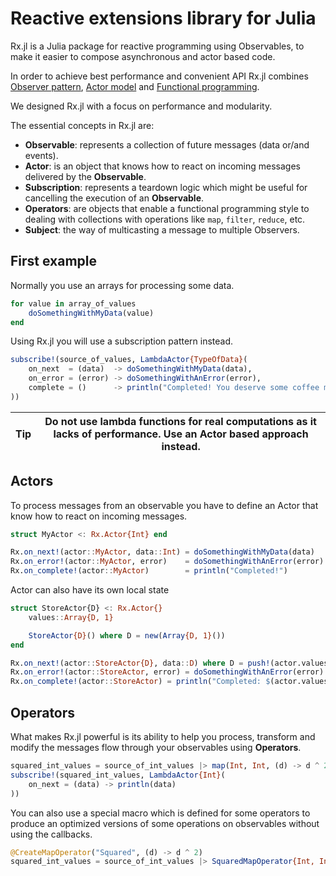# Reactive extensions library for Julia

Rx.jl is a Julia package for reactive programming using Observables, to make it easier to compose asynchronous and actor based code.

In order to achieve best performance and convenient API Rx.jl combines [Observer pattern](https://en.wikipedia.org/wiki/Observer_pattern), [Actor model](https://en.wikipedia.org/wiki/Actor_model) and [Functional programming](https://en.wikipedia.org/wiki/Functional_programming).

We designed Rx.jl with a focus on performance and modularity.

The essential concepts in Rx.jl are:

- __Observable__: represents a collection of future messages (data or/and events).
- __Actor__: is an object that knows how to react on incoming messages delivered by the __Observable__.
- __Subscription__: represents a teardown logic which might be useful for cancelling the execution of an __Observable__.
- __Operators__: are objects that enable a functional programming style to dealing with collections with operations like `map`, `filter`, `reduce`, etc.
- __Subject__: the way of multicasting a message to multiple Observers.

## First example

Normally you use an arrays for processing some data.

```Julia
for value in array_of_values
    doSomethingWithMyData(value)
end
```

Using Rx.jl you will use a subscription pattern instead.

```Julia
subscribe!(source_of_values, LambdaActor{TypeOfData}(
    on_next  = (data)  -> doSomethingWithMyData(data),
    on_error = (error) -> doSomethingWithAnError(error),
    complete = ()      -> println("Completed! You deserve some coffee man")
))
```

| Tip | Do not use lambda functions for real computations as it lacks of performance. Use an Actor based approach instead. |
| --- | - |

## Actors

To process messages from an observable you have to define an Actor that know how to react on incoming messages.

```Julia
struct MyActor <: Rx.Actor{Int} end

Rx.on_next!(actor::MyActor, data::Int) = doSomethingWithMyData(data)
Rx.on_error!(actor::MyActor, error)    = doSomethingWithAnError(error)
Rx.on_complete!(actor::MyActor)        = println("Completed!")
```

Actor can also have its own local state

```Julia
struct StoreActor{D} <: Rx.Actor{}
    values::Array{D, 1}

    StoreActor{D}() where D = new(Array{D, 1}())
end

Rx.on_next!(actor::StoreActor{D}, data::D) where D = push!(actor.values, data)
Rx.on_error!(actor::StoreActor, error) = doSomethingWithAnError(error)
Rx.on_complete!(actor::StoreActor) = println("Completed: $(actor.values)")
```

## Operators

What makes Rx.jl powerful is its ability to help you process, transform and modify the messages flow through your observables using __Operators__.

```Julia
squared_int_values = source_of_int_values |> map(Int, Int, (d) -> d ^ 2)
subscribe!(squared_int_values, LambdaActor{Int}(
    on_next = (data) -> println(data)
))
```

You can also use a special macro which is defined for some operators to produce an optimized versions of some operations on observables without using the callbacks.

```Julia
@CreateMapOperator("Squared", (d) -> d ^ 2)
squared_int_values = source_of_int_values |> SquaredMapOperator{Int, Int}()
```
